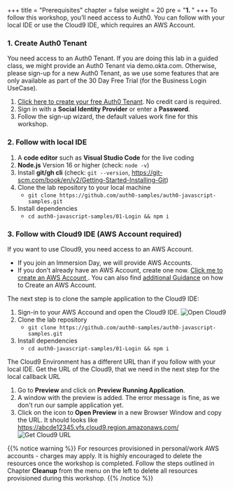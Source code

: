 +++
title = "Prerequisites"
chapter = false
weight = 20
pre = "<b>1. </b>"
+++
To follow this workshop, you’ll need access to Auth0. You can follow with your local IDE or use the Cloud9 IDE, which requires an AWS Account.

### 1. Create Auth0 Tenant
You need access to an Auth0 Tenant. If you are doing this lab in a guided class, we might provide an Auth0 Tenant via demo.okta.com. Otherwise, please sign-up for a new Auth0 Tenant, as we use some features that are only available as part of the 30 Day Free Trial (for the Business Login UseCase).

1. [Click here to create your free Auth0 Tenant](https://auth0.com/signup). No credit card is required.
2. Sign in with a **Social Identity Provider** or enter a **Password**.
3. Follow the sign-up wizard, the default values work fine for this workshop.

### 2. Follow with local IDE
1. A **code editor** such as **Visual Studio Code** for the live coding
2. **Node.js** Version 16 or higher (check: `node -v`)
3. Install **git/gh cli** (check: `git --version`, https://git-scm.com/book/en/v2/Getting-Started-Installing-Git)
4. Clone the lab repository to your local machine
    - `git clone https://github.com/auth0-samples/auth0-javascript-samples.git`
5. Install dependencies
    - `cd auth0-javascript-samples/01-Login && npm i`

### 3. Follow with Cloud9 IDE (AWS Account required)
If you want to use Cloud9, you need access to an AWS Account.
- If you join an Immersion Day, we will provide AWS Accounts.
- If you don’t already have an AWS Account, create one now.
[Click me to create an AWS Account ](https://aws.amazon.com/getting-started/). You can also find [additional Guidance](https://aws.amazon.com/premiumsupport/knowledge-center/create-and-activate-aws-account/) on how to Create an AWS Account.

The next step is to clone the sample application to the Cloud9 IDE:
1. Sign-in to your AWS Accound and open the Cloud9 IDE.
![Open Cloud9](images/10_10_open_cloud9.png)
2. Clone the lab repository
    - `git clone https://github.com/auth0-samples/auth0-javascript-samples.git`
3. Install dependencies
    - `cd auth0-javascript-samples/01-Login && npm i`

The Cloud9 Environment has a different URL than if you follow with your local IDE. Get the URL of the Cloud9, that we need in the next step for the local callback URL
1. Go to **Preview** and click on **Preview Running Application**.
2. A window with the preview is added. The error message is fine, as we don't run our sample application yet.
3. Click on the icon to **Open Preview** in a new Browser Window and copy the URL. It should looks like https://abcde12345.vfs.cloud9.region.amazonaws.com/
![Get Cloud9 URL](images/10_20_get_cloud9_url.png)

{{% notice warning %}}
For resources provisioned in personal/work AWS accounts - charges may apply. It is highly encouraged to delete the resources once the workshop is completed.
Follow the steps outlined in Chapter **Cleanup** from the menu on the left to delete all resources provisioned during this workshop.
{{% /notice %}}